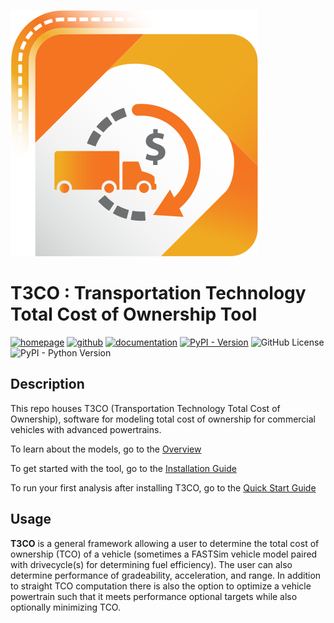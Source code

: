 ![T3CO Logo](./images/t3co_logo.svg)

# **T3CO** : Transportation Technology Total Cost of Ownership Tool
[![homepage](https://img.shields.io/badge/homepage-t3co-blue)](https://www.nrel.gov/transportation/t3co.html) [![github](https://img.shields.io/badge/github-t3co-blue.svg)](https://github.com/NREL/T3CO) [![documentation](https://img.shields.io/badge/documentation-t3co-blue.svg)](https://nrel.github.io/T3CO/) [![PyPI - Version](https://img.shields.io/pypi/v/t3co)](https://pypi.org/project/t3co/) ![GitHub License](https://img.shields.io/github/license/NREL/T3CO) ![PyPI - Python Version](https://img.shields.io/pypi/pyversions/t3co) 

## Description

This repo houses T3CO (Transportation Technology Total Cost of Ownership), software for modeling total cost of ownership for commercial vehicles with advanced powertrains.

To learn about the models, go to the [Overview](./T3CO_Overview.md)

To get started with the tool, go to the [Installation Guide](./installation.md)

To run your first analysis after installing T3CO, go to the [Quick Start Guide](./quick_start.md)

## Usage

**T3CO** is a general framework allowing a user to determine the total cost of ownership (TCO) of a vehicle (sometimes a FASTSim vehicle model paired with drivecycle(s) for determining fuel efficiency). The user can also determine performance of gradeability, acceleration, and range. In addition to straight TCO computation there is also the option to optimize a vehicle powertrain such that it meets performance optional targets while also optionally minimizing TCO.

